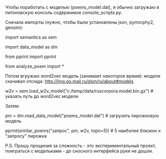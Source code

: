 Чтобы поработать с моделью (poems_model.dat), я обычно загружаю в питоновскую консоль содержимое console_scripts.py.

Сначала импорты (нужно, чтобы были установлены json, pymorphy2, gensim):

import semantics as sem

import data_model as dm

from pprint import pprint

from analyze_poem import *

Потом вгружаю word2vec модель (занимает некоторое время):
модели скачивал отсюда: http://ling.go.mail.ru/dsm/ru/about#models

w2v = sem.load_w2v_model("c:/temp/data/ruscorpora.model.bin.gz") # указать путь до word2vec модели

Затем:

pm = dm.read_data_model("poems_model.dat") # загрузить пирожковую модель

pprint(similar_poems("запрос", pm, w2v, topn=5)) # 5 наиболее близких к "запросу" пирожка

P.S. Прошу прощения за сложность - это экспериментальный проект, поиграться с модельками - до сносного интерфейса руки не дошли.
